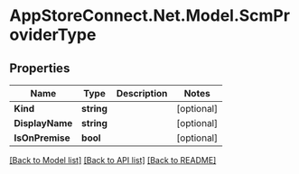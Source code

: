 # AppStoreConnect.Net.Model.ScmProviderType

## Properties

Name | Type | Description | Notes
------------ | ------------- | ------------- | -------------
**Kind** | **string** |  | [optional] 
**DisplayName** | **string** |  | [optional] 
**IsOnPremise** | **bool** |  | [optional] 

[[Back to Model list]](../README.md#documentation-for-models) [[Back to API list]](../README.md#documentation-for-api-endpoints) [[Back to README]](../README.md)

